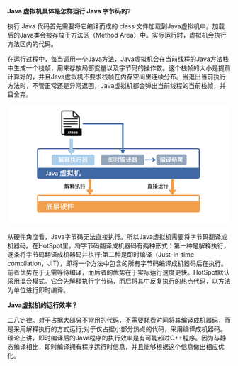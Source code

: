 **Java 虚拟机具体是怎样运行 Java 字节码的?**

执行 Java 代码首先需要将它编译而成的 class 文件加载到Java虚拟机中。加载后的Java类会被存放于方法区（Method Area）中。实际运行时，虚拟机会执行方法区内的代码。

在运行过程中，每当调用一个Java方法，Java虚拟机会在当前线程的Java方法栈中生成一个栈帧，用来存放局部变量以及字节码的操作数。这个栈帧的大小是提前计算好的，并且Java虚拟机不要求栈帧在内存空间里连续分布。当退出当前执行方法时，不管正常还是异常返回，Java虚拟机都会弹出当前线程的当前栈帧，并且舍弃。

![](./imgs/01-1.png)

从硬件角度看，Java字节码无法直接执行。所以Java虚拟机需要将字节码翻译成机器码。在HotSpot里，将字节码翻译成机器码有两种形式：第一种是解释执行，逐条将字节码翻译成机器码并执行;第二种是即时编译（Just-In-time compilation，JIT），即将一个方法中包含的所有字节码编译成机器码后在执行。前者优势在于无需等待编译，而后者的优势在于实际运行速度更快。HotSpot默认采用混合模式。它会先解释执行字节码，而后将其中反复执行的热点代码，以方法为单位进行即时编译。

**Java虚拟机的运行效率？**

二八定律。对于占据大部分不常用的代码，不需要耗费时间将其编译成机器码，而是采用解释执行的方式运行;对于仅占据小部分热点的代码，采用编译成机器码。理论上讲，即时编译后的Java程序的执行效率是有可能超过C++程序。因为与静态编译相比，即时编译拥有程序运行时信息，并且能够根据这个信息做出相应优化。


